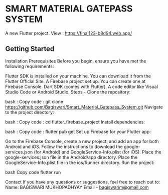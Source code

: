 # SMART MATERIAL GATEPASS SYSTEM

A new Flutter project.
View : https://final123-b8d94.web.app/

## Getting Started

Installation
Prerequisites
Before you begin, ensure you have met the following requirements:

Flutter SDK is installed on your machine. You can download it from the Flutter Official Site.
A Firebase project set up. You can create one at Firebase Console.
Dart SDK (comes with Flutter).
A code editor like Visual Studio Code or Android Studio.
Steps -
Clone the repository:

bash :
Copy code :
git clone https://github.com/Bagiswari/Smart_Material_Gatepass_System.git
Navigate to the project directory:

bash :
Copy code :
cd flutter_firebase_project
Install dependencies:

bash :
Copy code :
flutter pub get
Set up Firebase for your Flutter app:

Go to the Firebase Console, create a new project, and add an app for both Android and iOS.
Follow the instructions to download the google-services.json (for Android) and GoogleService-Info.plist (for iOS).
Place the google-services.json file in the Android/app directory.
Place the GoogleService-Info.plist file in the ios/Runner directory.
Run the project:

bash
Copy code
flutter run

Contact
If you have any questions or suggestions, feel free to reach out to:
Name: BAGISWARI MUKHOPADHYAY
Email - bagiswarim@gmail.com

